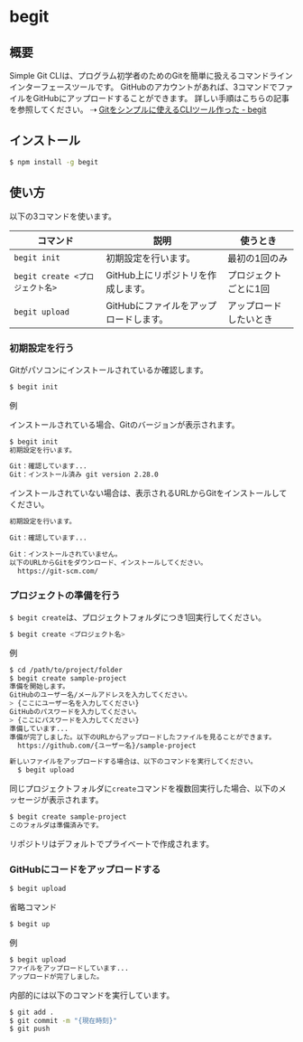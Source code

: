 # begit

## 概要

Simple Git CLIは、プログラム初学者のためのGitを簡単に扱えるコマンドラインインターフェースツールです。
GitHubのアカウントがあれば、3コマンドでファイルをGitHubにアップロードすることができます。
詳しい手順はこちらの記事を参照してください。
⇢ [Gitをシンプルに使えるCLIツール作った - begit](https://zenn.dev/tmitsuoka0423/articles/b3af045e017b8efd2f61)

## インストール

```bash
$ npm install -g begit
```

## 使い方

以下の3コマンドを使います。

| コマンド | 説明 | 使うとき |
| --- | --- | --- |
| `begit init` | 初期設定を行います。 | 最初の1回のみ |
| `begit create <プロジェクト名>` | GitHub上にリポジトリを作成します。 | プロジェクトごとに1回 |
| `begit upload` | GitHubにファイルをアップロードします。 | アップロードしたいとき |

### 初期設定を行う

Gitがパソコンにインストールされているか確認します。

```bash
$ begit init
```

例

インストールされている場合、Gitのバージョンが表示されます。

```bash
$ begit init
初期設定を行います。

Git：確認しています...
Git：インストール済み git version 2.28.0
```

インストールされていない場合は、表示されるURLからGitをインストールしてください。

```bash
初期設定を行います。

Git：確認しています...

Git：インストールされていません。
以下のURLからGitをダウンロード、インストールしてください。
  https://git-scm.com/
```

### プロジェクトの準備を行う

`$ begit create`は、プロジェクトフォルダにつき1回実行してください。

```bash
$ begit create <プロジェクト名>
```

例

```bash
$ cd /path/to/project/folder
$ begit create sample-project
準備を開始します。
GitHubのユーザー名/メールアドレスを入力してください。
> {ここにユーザー名を入力してください}
GitHubのパスワードを入力してください。
> {ここにパスワードを入力してください}
準備しています...
準備が完了しました。以下のURLからアップロードしたファイルを見ることができます。
  https://github.com/{ユーザー名}/sample-project

新しいファイルをアップロードする場合は、以下のコマンドを実行してください。
  $ begit upload
```

同じプロジェクトフォルダに`create`コマンドを複数回実行した場合、以下のメッセージが表示されます。

```bash
$ begit create sample-project
このフォルダは準備済みです。
```

リポジトリはデフォルトでプライベートで作成されます。

### GitHubにコードをアップロードする

```bash
$ begit upload
```

省略コマンド
```bash
$ begit up
```

例
```bash
$ begit upload
ファイルをアップロードしています...
アップロードが完了しました。
```

内部的には以下のコマンドを実行しています。

```bash
$ git add .
$ git commit -m "{現在時刻}"
$ git push
```
